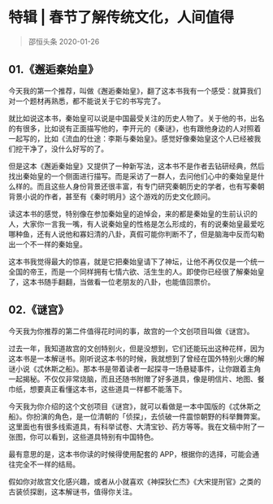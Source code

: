 # 特辑 | 春节了解传统文化，人间值得
> 邵恒头条
2020-01-26

## 01.《邂逅秦始皇》

今天我的第一个推荐，叫做《邂逅秦始皇》，翻了这本书我有一个感受：就算我们对一个题材再熟悉，都不能说关于它的书写完了。

就比如说这本书，秦始皇可以说是中国最受关注的历史人物了。关于他的书，出名的有很多，比如说有正面描写他的，李开元的《秦谜》，也有跟他身边的人对照着一起写的，比如《流血的仕途：李斯与秦始皇》。感觉好像秦始皇这个人已经被我们挖干净了，没什么好写的了。

但是这本《邂逅秦始皇》又提供了一种新写法，这本书不是作者去钻研经典，然后找出秦始皇的一个侧面进行描写。而是采访了一群人，去问他们心中的秦始皇是什么样的。而且这些人身份背景还很丰富，有专门研究秦朝历史的学者，也有写秦朝背景小说的作者，甚至有《秦时明月》这个游戏的历史文化顾问。

读这本书的感觉，特别像在参加秦始皇的追悼会，来的都是秦始皇的生前认识的人，大家你一言我一嘴，有人说秦始皇的性格是怎么形成的，有的说秦始皇最爱吃哪种鱼，还有人说他和寡妇清的八卦，真假可能你判断不了，但是脑海中反而勾勒出一个不一样的秦始皇。

这本书我觉得最大的惊喜，就是它把秦始皇请下了神坛，让他不再仅仅是一个统一全国的帝王，而是一个同样拥有七情六欲、活生生的人。即使你已经很了解秦始皇了，这本书随手翻翻，当做看一位老朋友的八卦，也能值回票价。

## 02.《谜宫》

今天我为你推荐的第二件值得花时间的事，故宫的一个文创项目叫做《谜宫》。

过去一年，我知道故宫的文创特别火，但是没想到，它们还能玩出这种花样，因为这本书是一本解谜书。刚听说这本书的时候，我就想到了曾经在国外特别火爆的解谜小说《忒休斯之船》。那本书是带着读者一起探寻一场悬疑事件，让你跟着主角一起揭秘。不仅仅非常烧脑，而且还随书附赠了好多道具，像是明信片、地图、餐巾纸，想要真正看懂这本书，这些道具一样都不能落下。

今天我为你介绍的这个文创项目《谜宫》，就可以看做是一本中国版的《忒休斯之船》。你扮演的角色，是一位清朝的「侦探」，去侦破一件震惊朝野的科举舞弊案。这里面也有很多线索道具，有科举试卷、大清宝钞、药方等等。我在文稿中附了一张图，你可以看到，这些道具特别有中国特色。

最有意思的是，这本书你读的时候得使用配套的 APP，根据你的选择，可能会通往完全不一样的结局。

假如你对故宫文化感兴趣，或者从小就喜欢《神探狄仁杰》《大宋提刑官》之类的古装侦探剧，这本解谜书，值得你关注。
